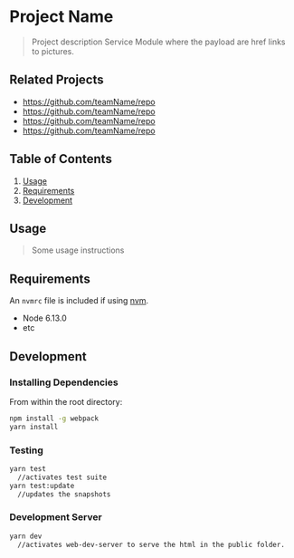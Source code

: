 # Project Name

> Project description
> Service Module where the payload are href links to pictures.

## Related Projects

  - https://github.com/teamName/repo
  - https://github.com/teamName/repo
  - https://github.com/teamName/repo
  - https://github.com/teamName/repo

## Table of Contents

1. [Usage](#Usage)
1. [Requirements](#requirements)
1. [Development](#development)

## Usage

> Some usage instructions

## Requirements

An `nvmrc` file is included if using [nvm](https://github.com/creationix/nvm).

- Node 6.13.0
- etc

## Development

### Installing Dependencies

From within the root directory:

```sh
npm install -g webpack
yarn install
```
### Testing
```zsh
yarn test
  //activates test suite
yarn test:update
  //updates the snapshots
```

### Development Server
```zsh
yarn dev
  //activates web-dev-server to serve the html in the public folder.
```
